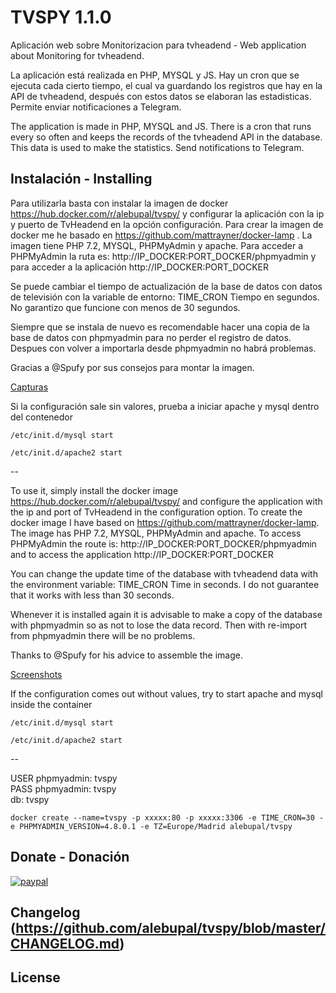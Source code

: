 # TVSPY 1.1.0

Aplicación web sobre Monitorizacion para tvheadend - Web application about Monitoring for tvheadend.

La aplicación está realizada en PHP, MYSQL y JS. Hay un cron que se ejecuta cada cierto tiempo, el cual va guardando los registros que hay en la API de tvheadend, después con estos datos se elaboran las estadisticas. Permite enviar notificaciones a Telegram.

The application is made in PHP, MYSQL and JS. There is a cron that runs every so often and keeps the records of the tvheadend API in the database. This data is used to make the statistics. Send notifications to Telegram.

## Instalación - Installing
Para utilizarla basta con instalar la imagen de docker https://hub.docker.com/r/alebupal/tvspy/ y configurar la aplicación con la ip y puerto de TvHeadend en la opción configuración.
Para crear la imagen de docker me he basado en https://github.com/mattrayner/docker-lamp .
La imagen tiene PHP 7.2, MYSQL, PHPMyAdmin y apache.
Para acceder a PHPMyAdmin la ruta es: http://IP_DOCKER:PORT_DOCKER/phpmyadmin y para acceder a la aplicación http://IP_DOCKER:PORT_DOCKER

Se puede cambiar el tiempo de actualización de la base de datos con datos de televisión con la variable de entorno: TIME_CRON
Tiempo en segundos.
No garantizo que funcione con menos de 30 segundos.

Siempre que se instala de nuevo es recomendable hacer una copia de la base de datos con phpmyadmin para no perder el registro de datos. Despues con volver a importarla desde phpmyadmin no habrá problemas.

Gracias a @Spufy por sus consejos para montar la imagen.

[Capturas](https://github.com/alebupal/tvspy/tree/master/capturas)

Si la configuración sale sin valores, prueba a iniciar apache y mysql dentro del contenedor
```
/etc/init.d/mysql start
```
```
/etc/init.d/apache2 start
```

--

To use it, simply install the docker image https://hub.docker.com/r/alebupal/tvspy/ and configure the application with the ip and port of TvHeadend in the configuration option.
To create the docker image I have based on https://github.com/mattrayner/docker-lamp.
The image has PHP 7.2, MYSQL, PHPMyAdmin and apache.
To access PHPMyAdmin the route is: http://IP_DOCKER:PORT_DOCKER/phpmyadmin and to access the application http://IP_DOCKER:PORT_DOCKER

You can change the update time of the database with tvheadend data with the environment variable: TIME_CRON
Time in seconds.
I do not guarantee that it works with less than 30 seconds.

Whenever it is installed again it is advisable to make a copy of the database with phpmyadmin so as not to lose the data record. Then with re-import from phpmyadmin there will be no problems.

Thanks to @Spufy for his advice to assemble the image.

[Screenshots](https://github.com/alebupal/tvspy/tree/master/capturas)

If the configuration comes out without values, try to start apache and mysql inside the container
```
/etc/init.d/mysql start
```
```
/etc/init.d/apache2 start
```

--

USER phpmyadmin: tvspy<br/>
PASS phpmyadmin: tvspy<br/>
db: tvspy

```
docker create --name=tvspy -p xxxxx:80 -p xxxxx:3306 -e TIME_CRON=30 -e PHPMYADMIN_VERSION=4.8.0.1 -e TZ=Europe/Madrid alebupal/tvspy
```



## Donate - Donación
[![paypal](https://www.paypalobjects.com/es_ES/ES/i/btn/btn_donateCC_LG.gif)](https://www.paypal.com/cgi-bin/webscr?cmd=_s-xclick&hosted_button_id=7M4FFLM5WMKWQ)


## Changelog (https://github.com/alebupal/tvspy/blob/master/CHANGELOG.md)

## License

